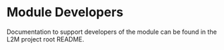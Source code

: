 # Module Developers
Documentation to support developers of the module can be found in the L2M project root README.